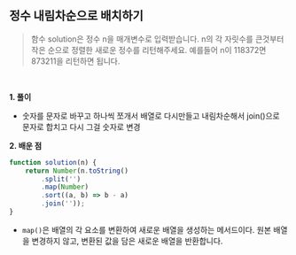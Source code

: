 ## 정수 내림차순으로 배치하기
> 함수 solution은 정수 n을 매개변수로 입력받습니다. n의 각 자릿수를 큰것부터 작은 순으로 정렬한 새로운 정수를 리턴해주세요. 예를들어 n이 118372면 873211을 리턴하면 됩니다.

<br>

**1. 풀이**

- 숫자를 문자로 바꾸고 하나씩 쪼개서 배열로 다시만들고 내림차순해서 join()으로 문자로 합치고 다시 그걸 숫자로 변경

**2. 배운 점**
```javascript
function solution(n) {
    return Number(n.toString()
        .split('')
        .map(Number)
        .sort((a, b) => b - a)
        .join(''));
}
```
- `map()`은 배열의 각 요소를 변환하여 새로운 배열을 생성하는 메서드이다. 원본 배열을 변경하지 않고, 변환된 값을 담은 새로운 배열을 반환합니다.